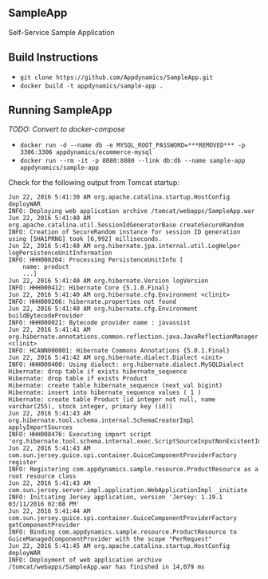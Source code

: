 ## SampleApp
Self-Service Sample Application

## Build Instructions
* `git clone https://github.com/Appdynamics/SampleApp.git`
* `docker build -t appdynamics/sample-app .`

## Running SampleApp
*TODO: Convert to docker-compose*

* `docker run -d --name db -e MYSQL_ROOT_PASSWORD=***REMOVED*** -p 3306:3306 appdynamics/ecommerce-mysql`
* `docker run --rm -it -p 8080:8080 --link db:db --name sample-app appdynamics/sample-app`

Check for the following output from Tomcat startup:

```INFO: Starting Servlet Engine: Apache Tomcat/8.0.14
Jun 22, 2016 5:41:30 AM org.apache.catalina.startup.HostConfig deployWAR
INFO: Deploying web application archive /tomcat/webapps/SampleApp.war
Jun 22, 2016 5:41:40 AM org.apache.catalina.util.SessionIdGeneratorBase createSecureRandom
INFO: Creation of SecureRandom instance for session ID generation using [SHA1PRNG] took [6,992] milliseconds.
Jun 22, 2016 5:41:40 AM org.hibernate.jpa.internal.util.LogHelper logPersistenceUnitInformation
INFO: HHH000204: Processing PersistenceUnitInfo [
	name: product
	...]
Jun 22, 2016 5:41:40 AM org.hibernate.Version logVersion
INFO: HHH000412: Hibernate Core {5.1.0.Final}
Jun 22, 2016 5:41:40 AM org.hibernate.cfg.Environment <clinit>
INFO: HHH000206: hibernate.properties not found
Jun 22, 2016 5:41:40 AM org.hibernate.cfg.Environment buildBytecodeProvider
INFO: HHH000021: Bytecode provider name : javassist
Jun 22, 2016 5:41:41 AM org.hibernate.annotations.common.reflection.java.JavaReflectionManager <clinit>
INFO: HCANN000001: Hibernate Commons Annotations {5.0.1.Final}
Jun 22, 2016 5:41:42 AM org.hibernate.dialect.Dialect <init>
INFO: HHH000400: Using dialect: org.hibernate.dialect.MySQLDialect
Hibernate: drop table if exists hibernate_sequence
Hibernate: drop table if exists Product
Hibernate: create table hibernate_sequence (next_val bigint)
Hibernate: insert into hibernate_sequence values ( 1 )
Hibernate: create table Product (id integer not null, name varchar(255), stock integer, primary key (id))
Jun 22, 2016 5:41:43 AM org.hibernate.tool.schema.internal.SchemaCreatorImpl applyImportSources
INFO: HHH000476: Executing import script 'org.hibernate.tool.schema.internal.exec.ScriptSourceInputNonExistentImpl@7d143290'
Jun 22, 2016 5:41:43 AM com.sun.jersey.guice.spi.container.GuiceComponentProviderFactory register
INFO: Registering com.appdynamics.sample.resource.ProductResource as a root resource class
Jun 22, 2016 5:41:43 AM com.sun.jersey.server.impl.application.WebApplicationImpl _initiate
INFO: Initiating Jersey application, version 'Jersey: 1.19.1 03/11/2016 02:08 PM'
Jun 22, 2016 5:41:44 AM com.sun.jersey.guice.spi.container.GuiceComponentProviderFactory getComponentProvider
INFO: Binding com.appdynamics.sample.resource.ProductResource to GuiceManagedComponentProvider with the scope "PerRequest"
Jun 22, 2016 5:41:45 AM org.apache.catalina.startup.HostConfig deployWAR
INFO: Deployment of web application archive /tomcat/webapps/SampleApp.war has finished in 14,079 ms
```